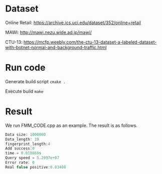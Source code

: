 # Dataset
  
  Online Retail:  https://archive.ics.uci.edu/dataset/352/online+retail

  MAWI:  http://mawi.nezu.wide.ad.jp/mawi/

  CTU-13:  https://mcfp.weebly.com/the-ctu-13-dataset-a-labeled-dataset-with-botnet-normal-and-background-traffic.html

# Run code
  Generate build script
    ```
    cmake .
    ```
  
  Execute build
    ```
    make
    ```

# Result
  
  We run FMM_CODE.cpp as an example. The result is as follows.
  
  ```C++
  Data size: 1000000
  Data_length: 19
  fingerprint_length:4
  Add success:0
  time = 0.018869s
  Query speed = 5.2997e+07
  Error rate: 0
  Real false positive:0.03408
  ```
